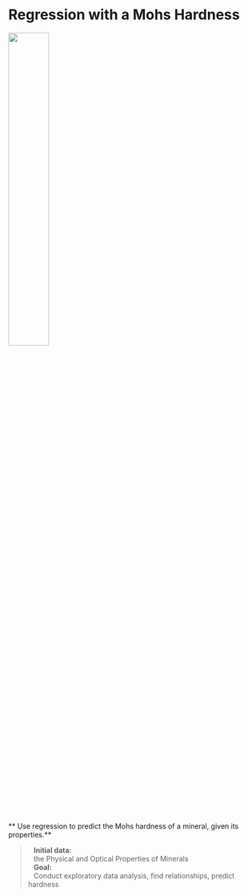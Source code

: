 # Regression with a Mohs Hardness
<img src="https://blogs.egu.eu/geolog/files/2020/09/Mohs-scale-hazel-700x400.png" width="40%">

** Use regression to predict the Mohs hardness of a mineral, given its properties.**
> &ensp; **Initial data:**
<br/>&ensp; the Physical and Optical Properties of Minerals<br/>
> &ensp; **Goal:**
<br/>&ensp;  Conduct exploratory data analysis, find relationships, predict hardness
